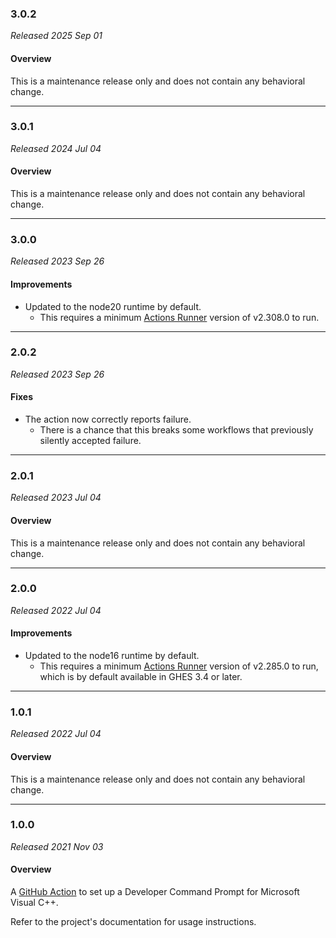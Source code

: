 ### 3.0.2

_Released 2025 Sep 01_

#### Overview

This is a maintenance release only and does not contain any behavioral change.


---

### 3.0.1

_Released 2024 Jul 04_

#### Overview

This is a maintenance release only and does not contain any behavioral change.


---

### 3.0.0

_Released 2023 Sep 26_

#### Improvements

- Updated to the node20 runtime by default.
    - This requires a minimum [Actions Runner](https://github.com/actions/runner/releases/tag/v2.308.0)
      version of v2.308.0 to run.


---

### 2.0.2

_Released 2023 Sep 26_

#### Fixes

- The action now correctly reports failure.
    - There is a chance that this breaks some workflows that previously silently
      accepted failure.


---

### 2.0.1

_Released 2023 Jul 04_

#### Overview

This is a maintenance release only and does not contain any behavioral change.


---

### 2.0.0

_Released 2022 Jul 04_

#### Improvements

- Updated to the node16 runtime by default.
    - This requires a minimum [Actions Runner](https://github.com/actions/runner/releases/tag/v2.285.0)
      version of v2.285.0 to run, which is by default available in GHES 3.4 or later.


---

### 1.0.1

_Released 2022 Jul 04_

#### Overview

This is a maintenance release only and does not contain any behavioral change.


---

### 1.0.0

_Released 2021 Nov 03_

#### Overview

A [GitHub Action](https://github.com/features/actions) to set up a Developer
Command Prompt for Microsoft Visual C++.

Refer to the project's documentation for usage instructions.